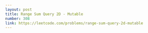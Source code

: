 ```yaml
---
layout: post
title: Range Sum Query 2D - Mutable
number: 308
link: https://leetcode.com/problems/range-sum-query-2d-mutable
---
```

